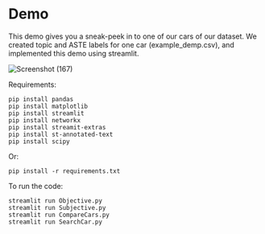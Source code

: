 # Demo
This demo gives you a sneak-peek in to one of our cars of our dataset. We created topic and ASTE labels for one car (example_demp.csv), and implemented this demo using streamlit.

![Screenshot (167)](https://github.com/user-attachments/assets/e083d459-0a4a-46d9-bb4b-7073d7e55a02)


Requirements:
```
pip install pandas
pip install matplotlib
pip install streamlit
pip install networkx
pip install streamit-extras
pip install st-annotated-text
pip install scipy
```
Or:

```
pip install -r requirements.txt
```
To run the code:

```
streamlit run Objective.py
streamlit run Subjective.py
streamlit run CompareCars.py
streamlit run SearchCar.py
```
